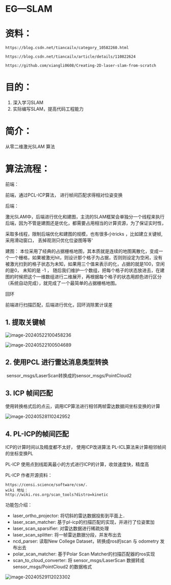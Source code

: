# EG—SLAM



# 资料：

```
https://blog.csdn.net/tiancailx/category_10582260.html

https://blog.csdn.net/tiancailx/article/details/110822624

https://github.com/xiangli0608/Creating-2D-laser-slam-from-scratch
```



# 目的： 

1. 深入学习SLAM
2. 实际编写SLAM，提高代码工程能力







# 简介：

从零二维激光SLAM 算法





# 算法流程： 

前端：

前端，通过PCL-ICP算法， 进行帧间匹配求得相对位姿变换

后端：

激光SLAM中，后端进行优化和建图，主流的SLAM框架会单独分一个线程来执行后端，因为不管是建图还是优化，都需要占用相当的计算资源，为了保证实时性，

采取多线程，限制后端优化和建图的规模，也有很多小tricks ，比如建立关键帧,采用滑动窗口， 丢掉观测只优化位姿图等等‘

建图： 本位采用了经典的占据栅格地图，其本质就是连续的地图离散化，变成一个一个栅格，如果被激光hit，则设计那个格子为占据，否则则设定为空闲，没有被激光扫到的格子状态为未知，如果用三个值来表示的化，占据的就是100，空闲的是0， 未知的是 -1 ， 随后我们维护一个数组，把每个格子的状态放进去，在建图的时候把这个一维数组进行二维展开，再根据每个格子的状态用颜色进行区分（系统自动完成），就完成了一个最简单的占据栅格地图。





回环

前端进行扫描匹配，后端进行优化，回环消除累计误差



## 1. 提取关键帧





![image-20240522100458236](D:\SLAM\学习笔记\EG-SLAM.assets\image-20240522100458236.png)







![image-20240522100504689](D:\SLAM\学习笔记\EG-SLAM.assets\image-20240522100504689.png)



## 2.  使用PCL 进行雷达消息类型转换

​	sensor_msgs/LaserScan转换成的sensor_msgs/PointCloud2









## 3. ICP 帧间匹配

使用转换格式后的点云，调用ICP算法进行相邻两帧雷达数据间坐标变换的计算

![image-20240528110242952](D:\SLAM\学习笔记\EG-SLAM.assets\image-20240528110242952.png)



## 4. PL-ICP的帧间匹配

ICP的计算时间以及精度都不太好， 使用ICP改进算法 PL-ICL算法来计算相邻帧间的坐标变换PL

PL-ICP 使用点到线距离最小的方式进行ICP的计算，收敛速度快，精度高



PL-ICP 作者开源资料： 

```
https://censi.science/software/csm/.
wiki 地址：
http://wiki.ros.org/scan_tools?distro=kinetic
```

功能包介绍：

- laser_ortho_projector: 将切斜的雷达数据投影到平面上．
- laser_scan_matcher: 基于pl-icp的扫描匹配的实现，并进行了位姿累加
- laser_scan_sparsifier: 对雷达数据进行稀疏处理
- laser_scan_splitter: 将一帧雷达数据分段，并发布出去
- ncd_parser: 读取New College Dataset，转换成ros的scan 与 odometry 发布出去
- polar_scan_matcher: 基于Polar Scan Matcher的扫描匹配器的ros实现
- scan_to_cloud_converter: 将 sensor_msgs/LaserScan 数据转成 sensor_msgs/PointCloud2 的数据格式
  



![image-20240529112023302](D:\SLAM\学习笔记\EG-SLAM.assets\image-20240529112023302.png)







## 















































